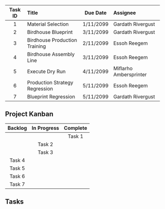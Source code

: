 |  Task ID  | Title                          | Due Date  | Assignee               |
| :-------: | :----------------------------- | :-------: | :--------------------- |
| 1 [](#T1) | Material Selection             | 1/11/2099 | Gardath Rivergust      |
| 2 [](#T2) | Birdhouse Blueprint            | 3/11/2099 | Gardath Rivergust      |
| 3 [](#T3) | Birdhouse Production Training  | 2/11/2099 | Essoh Reegem           |
| 4 [](#T4) | Birdhouse Assembly Line        | 3/11/2099 | Essoh Reegem           |
| 5 [](#T5) | Execute Dry Run                | 4/11/2099 | Miflarho Ambersprinter |
| 6 [](#T6) | Production Strategy Regression | 5/11/2099 | Essoh Reegem           |
| 7 [](#T7) | Blueprint Regression           | 5/11/2099 | Gardath Rivergust      |

## Project Kanban

|    Backlog     |  In Progress   |    Complete    |
| :------------: | :------------: | :------------: |
|                |                | Task 1 [](#T1) |
|                | Task 2 [](#T2) |                |
|                | Task 3 [](#T3) |                |
| Task 4 [](#T4) |                |                |
| Task 5 [](#T5) |                |                |
| Task 6 [](#T6) |                |                |
| Task 7 [](#T7) |                |                |

## Tasks

```{include} ./task_cards/1.md

```

```{include} ./task_cards/2.md

```

```{include} ./task_cards/3.md

```

```{include} ./task_cards/4.md

```

```{include} ./task_cards/5.md

```

```{include} ./task_cards/6.md

```

```{include} ./task_cards/7.md

```

